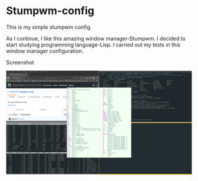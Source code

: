 # Stumpwm-config
This is my simple stumpwm config.


As I continue, I like this amazing window manager-Stumpwm. I decided to start studying programming language-Lisp. I carried out my tests in this window manager configuration.

Screenshot

![Screenshot](screen.png?raw=true "Bussy")